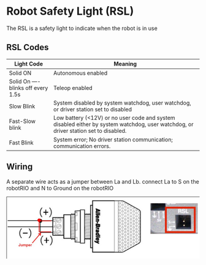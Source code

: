# Robot Safety Light (RSL)

The RSL is a safety light to indicate when the robot is in use

## RSL Codes

| Light Code                        | Meaning                                                                                                                             |
|-----------------------------------|-------------------------------------------------------------------------------------------------------------------------------------|
| Solid ON                          | Autonomous enabled                                                                                                                  |
| Solid On —- blinks off every 1.5s | Teleop enabled                                                                                                                      |
| Slow Blink                        | System disabled by system watchdog, user watchdog, or driver station set to disabled                                                |
| Fast-Slow blink                   | Low battery (<12V) or no user code and system disabled either by system watchdog, user watchdog, or driver station set to disabled. |
| Fast Blink                        | System error; No driver station communication; communication errors.                                                                |

## Wiring

A separate wire acts as a jumper between La and Lb. connect La to S on the robotRIO and N to Ground on the robotRIO

![](img/RSL.png)
